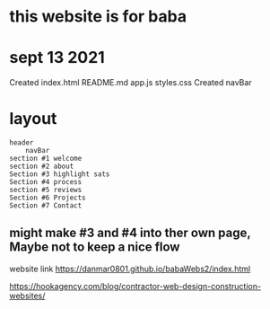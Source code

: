 # this website is for baba
# sept 13 2021
Created index.html README.md app.js styles.css
Created navBar


# layout
    header 
        navBar
    section #1 welcome
    section #2 about
    Section #3 highlight sats
    Section #4 process
    section #5 reviews
    Section #6 Projects
    Section #7 Contact

## might make #3 and #4 into ther own page, Maybe not to keep a nice flow
website link
https://danmar0801.github.io/babaWebs2/index.html

https://hookagency.com/blog/contractor-web-design-construction-websites/